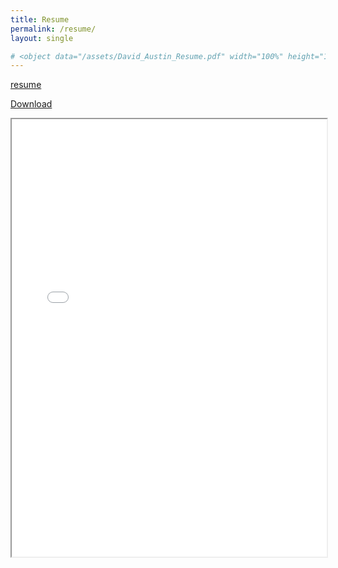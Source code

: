 ```yaml
---
title: Resume
permalink: /resume/
layout: single

# <object data="/assets/David_Austin_Resume.pdf" width="100%" height="129.4%" type='application/pdf'></object>
---
```




[resume](/resume.htm)

[<i class="fas fa-download" aria-hidden="true"></i> Download](/assets/David_Austin_Resume.pdf)

<iframe src="/assets/David_Austin_Resume.pdf" width="100%" height="700"></iframe>





